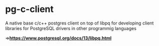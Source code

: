 # pg-c-client
A native base c/c++ postgres client on top of libpq for developing client libraries for PostgreSQL drivers in other programmig languages

=>**https://www.postgresql.org/docs/13/libpq.html**
